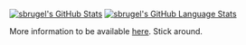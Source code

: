 [![sbrugel's GitHub Stats](https://github-readme-stats.vercel.app/api/?username=sbrugel&showicons=true&count_private=true&theme=react)]()
[![sbrugel's GitHub Language Stats](https://github-readme-stats.vercel.app/api/top-langs/?username=sbrugel&langs_count=5&layout=relative&theme=discord_old_blurple)]()

More information to be available [here](https://sbrugel.github.io/about.html). Stick around.
